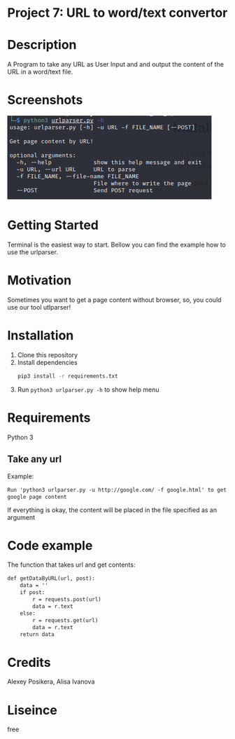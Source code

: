 # Project 7: URL to word/text convertor

# Description
A Program to take any URL as User Input and and output the content of the URL in a word/text file.

# Screenshots
![](urlparser.png)

# Getting Started
Terminal is the easiest way to start. Bellow you can find the example how to use the urlparser.

# Motivation
Sometimes you want to get a page content without browser, so, you could use our tool utlparser!

# Installation
1. Clone this repository
2. Install dependencies
   ```bash
   pip3 install -r requirements.txt
   ```
3. Run `python3 urlparser.py -h` to show help menu

# Requirements
Python 3

## Take any url 

Example:

```
Run 'python3 urlparser.py -u http://google.com/ -f google.html' to get google page content
```
 If everything is okay, the content will be placed in the file specified as an argument

# Code example

The function that takes url and get contents:
```
def getDataByURL(url, post):
    data = ''
    if post:
        r = requests.post(url)
        data = r.text
    else:
        r = requests.get(url)
        data = r.text
    return data
```
# Credits
Alexey Posikera, Alisa Ivanova

# Liseince
free
